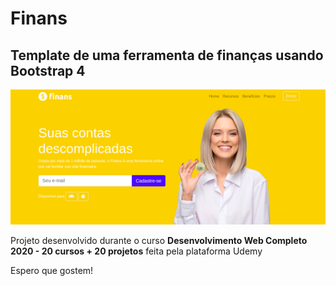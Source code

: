 # Finans
## Template de uma ferramenta de finanças usando Bootstrap 4

<div align="center">
	<img src="./img/FinansBootstrap.png" alt="Logo" width="700px" style="max-width:100%"/>
</div>

Projeto desenvolvido durante o curso **Desenvolvimento Web Completo 2020 - 20 cursos + 20 projetos** feita pela plataforma Udemy

Espero que gostem!
